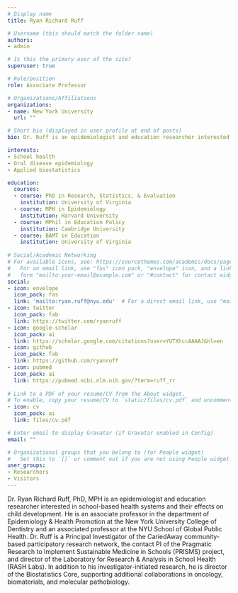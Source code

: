 ```yaml
---
# Display name
title: Ryan Richard Ruff

# Username (this should match the folder name)
authors:
- admin

# Is this the primary user of the site?
superuser: true

# Role/position
role: Associate Professor

# Organizations/Affiliations
organizations:
- name: New York University
  url: ""

# Short bio (displayed in user profile at end of posts)
bio: Dr. Ruff is an epidemiologist and education researcher interested in school-based preventive medicine and its effects on child cognitive and socioemotional development.

interests:
- School health
- Oral disease epidemiology
- Applied biostatistics

education:
  courses:
  - course: PhD in Research, Statistics, & Evaluation
    institution: University of Virginia
  - course: MPH in Epidemiology
    institution: Harvard University
  - course: MPhil in Education Policy
    institution: Cambridge University
  - course: BAMT in Education
    institution: University of Virginia
    
# Social/Academic Networking
# For available icons, see: https://sourcethemes.com/academic/docs/page-builder/#icons
#   For an email link, use "fas" icon pack, "envelope" icon, and a link in the
#   form "mailto:your-email@example.com" or "#contact" for contact widget.
social:
- icon: envelope
  icon_pack: fas
  link: 'mailto:ryan.ruff@nyu.edu'  # For a direct email link, use "mailto:test@example.org".
- icon: twitter
  icon_pack: fab
  link: https://twitter.com/ryanruff
- icon: google-scholar
  icon_pack: ai
  link: https://scholar.google.com/citations?user=YUTXhccAAAAJ&hl=en
- icon: github
  icon_pack: fab
  link: https://github.com/ryanruff
- icon: pubmed
  icon_pack: ai
  link: https://pubmed.ncbi.nlm.nih.gov/?term=ruff_rr
  
# Link to a PDF of your resume/CV from the About widget.
# To enable, copy your resume/CV to `static/files/cv.pdf` and uncomment the lines below.
- icon: cv
  icon_pack: ai
  link: files/cv.pdf

# Enter email to display Gravatar (if Gravatar enabled in Config)
email: ""

# Organizational groups that you belong to (for People widget)
#   Set this to `[]` or comment out if you are not using People widget.
user_groups:
- Researchers
- Visitors
---
```

Dr. Ryan Richard Ruff, PhD, MPH is an epidemiologist and education researcher interested in school-based health systems and their effects on child development. He is an associate professor in the department of Epidemiology & Health Promotion at the New York University College of Dentistry and an associated professor at the NYU School of Global Public Health. Dr. Ruff is a Principal Investigator of the CariedAway community-based participatory research network, the contact PI of the Pragmatic Research to Implement Sustainable Medicine in Schools (PRISMS) project, and director of the Laboratory for Research & Analysis in School Health (RASH Labs). In addition to his investigator-initiated research, he is director of the Biostatistics Core, supporting additional collaborations in oncology, biomaterials, and molecular pathobiology.

